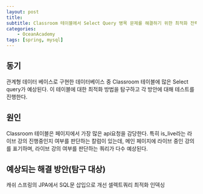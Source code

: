 ```yaml
---
layout: post
title: 
subtitle: Classroom 테이블에서 Select Query 병목 문제를 해결하기 위한 최적화 전략 탐구 (라이브 강의 여부(is_live) 판단 쿼리의 성능 개선 방안)
categories: 
    - OceanAcademy
tags: [spring, mysql]
---
```


## 동기

관계형 데이터 베이스로 구현한 데이터베이스 중 Classroom 테이블에 많은 Select query가 예상된다.
이 테이블에 대한 최적화 방법을 탐구하고 각 방안에 대해 테스트를 진행한다.

## 원인

Classroom 테이블은 페이지에서 가장 많은 api요청을 감당한다. 특히 is_live라는 라이브 강의 진행중인지 여부를 판단하는 칼럼이 있는데, 메인 페이지에 라이브 중인 강의를 표기하며, 라이브 강의 여부를 판단하는 쿼리가 다수 예상된다.

## 예상되는 해결 방안(탐구 대상)

캐쉬
스프링의 JPA에서 SQL문 삽입으로 개선
셀렉트쿼리 최적화
인덱싱